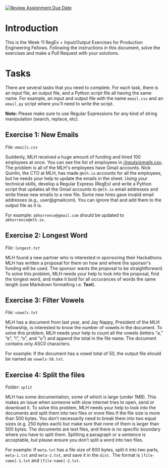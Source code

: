 [![Review Assignment Due Date](https://classroom.github.com/assets/deadline-readme-button-24ddc0f5d75046c5622901739e7c5dd533143b0c8e959d652212380cedb1ea36.svg)](https://classroom.github.com/a/B44ZjaUJ)
# Introduction

This is the Week 11 RegEx + Input/Output Exercises for Production Engineering Fellows. Following the instructions in this document, solve the exercises and make a Pull Request with your solutions.

# Tasks

There are several tasks that you need to complete. For each task, there is an input file, an output file, and a Python script file all having the same name. For example, an input and output file with the name `email.csv` and an `email.py` script where you'll need to write the script.

**Note:** Please make sure to use Regular Expressions for any kind of string manipulation (search, replace, etc).

## Exercise 1: New Emails

_File: `emails.csv`_

Suddenly, MLH received a huge amount of funding and hired 100 employees at once. You can see the list of employees in [_/inputs/emails.csv_](./inputs/emails.csv). The problem is all of the MLH's employees have Gmail accounts. Nick Quinlin, the CTO at MLH, has made `@mlh.io` accounts for all the employees, but he needs your help to update the emails in the sheet. Using your technical skills, develop a Regular Express (RegEx) and write a Python script that updates all the Gmail accounts to `@mlh.io` email addresses and write these new emails to a new file. Some new hires gave invalid email addresses (e.g., user@gmailcom). You can ignore that and add them to the output file as it is.

For example:
`abhorrence@gmail.com` should be updated to `abhorrence@mlh.io.`


## Exercise 2: Longest Word

_File: `longest.txt`_

MLH found a new partner who is interested in sponsoring their Hackathons. MLH has written a proposal for them on how and where the sponsor's funding will be used. The sponsor wants the proposal to be straightforward. To solve this problem, MLH needs your help to look into the proposal, find the longest word, and make it bold for all occurances of words the same length (use Markdown formatting i.e. **Text**).


## Exercise 3: Filter Vowels

_File: `vowels.txt`_

MLH has a document from last year, and Jay Nappy, President of the MLH Fellowship, is interested to know the number of vowels in the document. To solve this problem, MLH needs your help to count all the vowels (letters “a,” “e”, “i”, “o”, and “u”) and append the total in the file name. The document contains only ASCII characters.

For example: If the document has a vowel total of 50, the output file should be named as `vowels-50.txt`.

## Exercise 4:  Split the files

_Folder: `split`_

MLH has some documentation, some of which is large (under 1MB). This makes an issue when someone with slow internet tries to open, send or download it. To solve this problem, MLH needs your help to look into the documents and split them into two files or more files if the file size is more than 500 bytes. You don’t necessarily need to break them into two equal sizes (e.g. 250 bytes each) but make sure that none of them is larger than 500 bytes.
The documents are text files, and there is no specific boundary where you have to split them. Splitting a paragraph or a sentence is acceptable, but please ensure you don’t split a word into two files.

For example:
If `meta.txt` has a file size of 600 bytes, split it into two parts, `meta-1.txt` and `meta-2.txt`, and save it in the `dist.`
The format is `[file-name]-1.txt` and `[file-name]-2.txt`.
